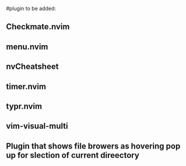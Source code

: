 #plugin to be added:
## Checkmate.nvim
## menu.nvim
## nvCheatsheet
## timer.nvim
## typr.nvim
## vim-visual-multi
## Plugin that shows file browers as hovering pop up for slection of current direectory
